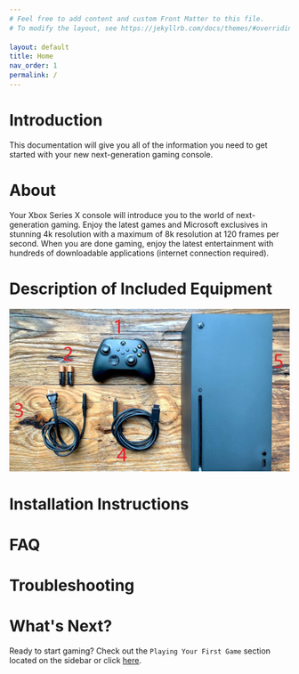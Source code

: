 ```yaml
---
# Feel free to add content and custom Front Matter to this file.
# To modify the layout, see https://jekyllrb.com/docs/themes/#overriding-theme-defaults

layout: default
title: Home
nav_order: 1
permalink: /
---
```


# Introduction

This documentation will give you all of the information you need to get started with your new next-generation gaming console.

# About

Your Xbox Series X console will introduce you to the world of next-generation gaming. Enjoy the latest games and Microsoft exclusives in stunning 4k resolution with a maximum of 8k resolution at 120 frames per second. When you are done gaming, enjoy the latest entertainment with hundreds of downloadable applications (internet connection required).

# Description of Included Equipment

![alt text](assets\images\img-1471.jpg "Logo Title Text 1")

# Installation Instructions

# FAQ

# Troubleshooting

# What's Next?

Ready to start gaming? Check out the `Playing Your First Game` section located on the sidebar or click [here](https://farshchiam.github.io/XboxSeriesX/gaming).
